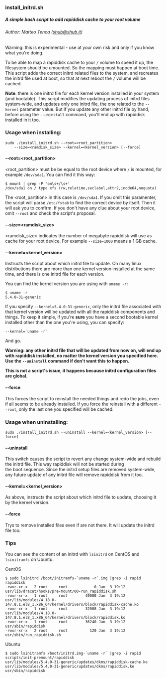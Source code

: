 ### install_initrd.sh
##### A simple bash script to add rapiddisk cache to your root volume

###### Author: Matteo Tenca (<shub@shub.it>)

Warning: this is experimental - use at your own risk and only if you
know what you're doing.

To be able to map a rapiddisk cache to your `/` volume to speed it up,
the filesystem should be umounted. So the mapping must happen at boot
time. This script adds the correct initrd related files to the system,
and recreates the initrd file used at boot, so that at next reboot the
`/` volume will be cached.

**Note**: there is one initrd file for each kernel version installed in
your system (and bootable). This script modifies the updating process of
initrd files system-wide, and updates only one initrd file, the one
related to the `--kernel` parameter value. But if you update any other
initrd file by hand, before using the `--uninstall` command, you'll end
up with rapiddisk installed in it too.

### Usage when installing:
```
sudo ./install_initrd.sh --root=<root_partition> 
    --size=<ramdisk_size> --kernel=<kernel_version> [--force] 
```

#### --root=<root_partition>
<root_partition> must be be equal to the root device where `/` is
mounted, for example `/dev/sda1`. You can find it this way:

```
$ mount | grep -P 'on\s+/\s+'
/dev/sda1 on / type xfs (rw,relatime,seclabel,attr2,inode64,noquota)
```

The <root_partition> in this case is `/dev/sda1`. If you omit this
paramenter, the script will parse `/etc/fstab` to find the correct
device by itself. Then it will ask you to confirm. If you don't have any
clue about your root device, omit `--root` and check the script's
proposal.

#### --size=<ramdisk_size>

<ramdisk_size> indicates the number of megabyte rapiddisk will use as
cache for your root device. For example `--size=1000` means a 1 GB
cache.

#### --kernel=<kernel_version>

Instructs the script about which initrd file to update. On many linux
distributions there are more than one kernel version installed at the
same time, and there is one initrd file for each version.

You can find the kernel version you are using with `uname -r`:

```
$ uname -r
5.4.0-31-generic
```

If you specify `--kernel=5.4.0-31-generic`, only the initrd file
associated with that kernel version will be updated with all the
rapiddisk components and things. To keep it simple, if you're **sure**
you have a second bootable kernel installed other than the one you're
using, you can specify:

```
--kernel=`uname -r`
```

And go.

**Warning: any other initrd file that will be updated from now on, will
end up with rapiddisk installed, no matter the kernel version you
specified here. Use the `--uninstall` command if don't want this to
happen.**

**This is not a script's issue, it happens because initrd configuration
files are global.**

#### --force

This forces the script to reinstall the needed things and redo the jobs,
even if all seems to be already installed. If you force the reinstall
with a different `--root`, only the last one you specified will be
cached.

### Usage when uninstalling:

```
sudo ./install_initrd.sh --uninstall --kernel=<kernel_version> [--force] 
```

#### --uninstall

This switch causes the script to revert any change system-wide and
rebuild the initrd file. This way rapiddisk will not be started during  
the boot sequence. Since the initrd setup files are removed system-wide,
any future update of any initrd file will remove rapiddisk from it too.

#### --kernel=<kernel_version>

As above, instructs the script about which initrd file to update,
choosing it by the kernel version.

#### --force

Trys to remove installed files even if are not there. It will update the
initrd file too.

### Tips

You can see the content of an initrd with `lsinitrd` on CentOS and
`lsinitramfs` on Ubuntu:

CentOS
```
$ sudo lsinitrd /boot/initramfs-`uname -r`.img |grep -i rapid
rapiddisk
-rwxr-xr-x   2 root     root            0 Jan  3 19:12 usr/lib/dracut/hooks/pre-mount/00-run_rapiddisk.sh
-rwxr-xr-x   1 root     root        40000 Jan  3 19:12 usr/lib/modules/4.18.0-147.8.1.el8_1.x86_64/kernel/drivers/block/rapiddisk-cache.ko
-rwxr-xr-x   1 root     root        32008 Jan  3 19:12 usr/lib/modules/4.18.0-147.8.1.el8_1.x86_64/kernel/drivers/block/rapiddisk.ko
-rwxr-xr-x   1 root     root        36240 Jan  3 19:12 usr/sbin/rapiddisk
-rwxr-xr-x   2 root     root          120 Jan  3 19:12 usr/sbin/run_rapiddisk.sh
```

Ubuntu
```
$ sudo lsinitramfs /boot/initrd.img-`uname -r` |grep -i rapid
scripts/init-premount/rapiddisk
usr/lib/modules/5.4.0-31-generic/updates/dkms/rapiddisk-cache.ko
usr/lib/modules/5.4.0-31-generic/updates/dkms/rapiddisk.ko
usr/sbin/rapiddisk
```

